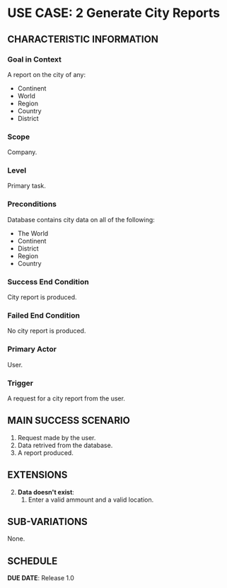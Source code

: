 # USE CASE: 2 Generate City Reports

## CHARACTERISTIC INFORMATION

### Goal in Context

A report on the city of any:
- Continent
- World
- Region
- Country
- District


### Scope

Company.

### Level

Primary task.

### Preconditions

Database contains city data on all of the following:
- The World
- Continent
- District
- Region
- Country

### Success End Condition

City report is produced.

### Failed End Condition

No city report is produced.

### Primary Actor

User.

### Trigger

A request for a city report from the user.

## MAIN SUCCESS SCENARIO
  
1. Request made by the user.
2. Data retrived from the database.
3. A report produced.


## EXTENSIONS

2. **Data doesn't exist**:
    1. Enter a valid ammount and a valid location.

## SUB-VARIATIONS

None.


## SCHEDULE

**DUE DATE**: Release 1.0

